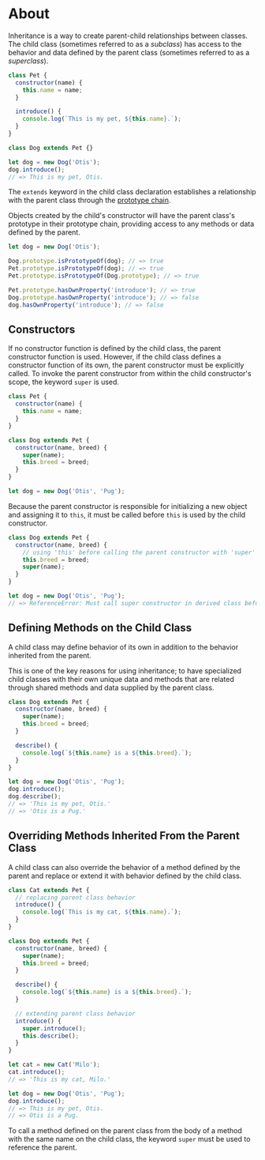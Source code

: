 # About

Inheritance is a way to create parent-child relationships between classes.
The child class (sometimes referred to as a _subclass_) has access to the behavior and data defined by the parent class (sometimes referred to as a _superclass_).

```javascript
class Pet {
  constructor(name) {
    this.name = name;
  }

  introduce() {
    console.log(`This is my pet, ${this.name}.`);
  }
}

class Dog extends Pet {}

let dog = new Dog('Otis');
dog.introduce();
// => This is my pet, Otis.
```

The `extends` keyword in the child class declaration establishes a relationship with the parent class through the [prototype chain][prototype-chain].

Objects created by the child's constructor will have the parent class's prototype in their prototype chain, providing access to any methods or data defined by the parent.

```javascript
let dog = new Dog('Otis');

Dog.prototype.isPrototypeOf(dog); // => true
Pet.prototype.isPrototypeOf(dog); // => true
Pet.prototype.isPrototypeOf(Dog.prototype); // => true

Pet.prototype.hasOwnProperty('introduce'); // => true
Dog.prototype.hasOwnProperty('introduce'); // => false
dog.hasOwnProperty('introduce'); // => false
```

## Constructors

If no constructor function is defined by the child class, the parent constructor function is used.
However, if the child class defines a constructor function of its own, the parent constructor must be explicitly called.
To invoke the parent constructor from within the child constructor's scope, the keyword `super` is used.

```javascript
class Pet {
  constructor(name) {
    this.name = name;
  }
}

class Dog extends Pet {
  constructor(name, breed) {
    super(name);
    this.breed = breed;
  }
}

let dog = new Dog('Otis', 'Pug');
```

Because the parent constructor is responsible for initializing a new object and assigning it to `this`, it must be called before `this` is used by the child constructor.

```javascript
class Dog extends Pet {
  constructor(name, breed) {
    // using 'this' before calling the parent constructor with 'super'
    this.breed = breed;
    super(name);
  }
}

let dog = new Dog('Otis', 'Pug');
// => ReferenceError: Must call super constructor in derived class before accessing 'this'...
```

## Defining Methods on the Child Class

A child class may define behavior of its own in addition to the behavior inherited from the parent.

This is one of the key reasons for using inheritance; to have specialized child classes with their own unique data and methods that are related through shared methods and data supplied by the parent class.

```javascript
class Dog extends Pet {
  constructor(name, breed) {
    super(name);
    this.breed = breed;
  }

  describe() {
    console.log(`${this.name} is a ${this.breed}.`);
  }
}

let dog = new Dog('Otis', 'Pug');
dog.introduce();
dog.describe();
// => 'This is my pet, Otis.'
// => 'Otis is a Pug.'
```

## Overriding Methods Inherited From the Parent Class

A child class can also override the behavior of a method defined by the parent and replace or extend it with behavior defined by the child class.

```javascript
class Cat extends Pet {
  // replacing parent class behavior
  introduce() {
    console.log(`This is my cat, ${this.name}.`);
  }
}

class Dog extends Pet {
  constructor(name, breed) {
    super(name);
    this.breed = breed;
  }

  describe() {
    console.log(`${this.name} is a ${this.breed}.`);
  }

  // extending parent class behavior
  introduce() {
    super.introduce();
    this.describe();
  }
}

let cat = new Cat('Milo');
cat.introduce();
// => 'This is my cat, Milo.'

let dog = new Dog('Otis', 'Pug');
dog.introduce();
// => This is my pet, Otis.
// => Otis is a Pug.
```

To call a method defined on the parent class from the body of a method with the same name on the child class, the keyword `super` must be used to reference the parent.

[prototype-chain]: https://developer.mozilla.org/en-US/docs/Web/JavaScript/Inheritance_and_the_prototype_chain
